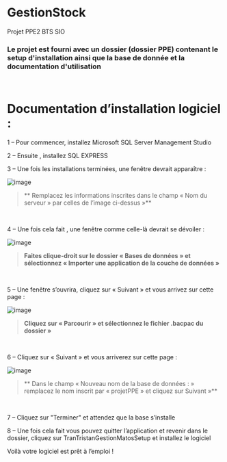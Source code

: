 # GestionStock
Projet PPE2 BTS SIO 

### Le projet est fourni avec un dossier (dossier PPE) contenant le setup d'installation ainsi que la base de donnée et la documentation d'utilisation

<br />

# Documentation d’installation logiciel :
1 – Pour commencer, installez Microsoft SQL Server Management Studio

2 – Ensuite , installez SQL EXPRESS 

3 – Une fois les installations terminées, une fenêtre devrait apparaître : 

![image](https://user-images.githubusercontent.com/101406623/236437451-14635be1-5f78-4df4-a7bb-807178033ec7.png)

> ** Remplacez les informations inscrites dans le champ « Nom du serveur » par celles de l’image ci-dessus »**

 <br />

4 – Une fois cela fait , une fenêtre comme celle-là devrait se dévoiler : 

![image](https://user-images.githubusercontent.com/101406623/236437827-2d3f834b-e8cb-4da5-af00-466305f66c3f.png)

> **Faites clique-droit sur le dossier « Bases de données » et sélectionnez « Importer une application de la couche de données »**

 <br />

5 – Une fenêtre s’ouvrira, cliquez sur « Suivant » et vous arrivez sur cette page :

![image](https://user-images.githubusercontent.com/101406623/236438150-6ab93c4e-58fc-4267-a36e-e623d83c309f.png)

 > **Cliquez sur « Parcourir » et sélectionnez le fichier .bacpac du dossier »**
 
<br />

6 – Cliquez sur « Suivant » et vous arriverez sur cette page : 

![image](https://user-images.githubusercontent.com/101406623/236439052-c508a301-4843-466e-b61d-f3d7e98d8175.png)


 > ** Dans le champ « Nouveau nom de la base de données : » remplacez le nom inscrit par « projetPPE » et cliquez sur Suivant »**
 
 <br /> 
 
 7 – Cliquez sur "Terminer" et attendez que la base s’installe

8 – Une fois cela fait vous pouvez quitter l’application et revenir dans le dossier, cliquez sur TranTristanGestionMatosSetup et installez le logiciel

Voilà votre logiciel est prêt à l’emploi !
